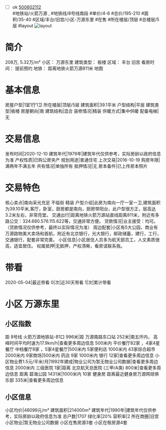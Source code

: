 - [ ] ok [500602112](https://bj.5i5j.com/ershoufang/500602112.html)  
 #地铁站/火箭万源 ,  #地铁线/8号线南段
#单价/4-6 #总价/195-210 #面积/35-40   #区域/丰台/旧宫/小区-万源东里 #在售 #所在楼层/顶层 #总楼层/5层 #layout 
![layout](http://image2.5i5j.com//group1/M00/D8/10/CgqJMl6agzOAH_w4AAQI9p4Exp0159.jpg_P5.jpg) 
# 简介 
 208万,  5.32万/m² 
小区： 万源东里
建筑类型： 板楼
区域： 丰台 旧宫
看房时间： 提前预约
地铁： 距离地铁火箭万源811米 地图
# 基本信息 
 房屋户型|1室1厅1卫
所在楼层|顶层/5层
建筑面积|39.1平米
户型结构|平层
建筑类型|板楼
房屋朝向|南
建筑结构|混合
装修情况|精装
供暖方式|集中供暖
配备电梯|无
# 交易信息 
 发布时间|2020-12-10
建筑年代|1979年|建筑年代仅供参考，实际房龄以政府信息为准
产权性质|已购公房央产
规划用途|普通住宅
上次交易|2016-10-19
购房年限|满两年不满五年
共有情况|单独所有
抵押情况|无
房本备件|已上传房本照片
# 交易特色 
 核心卖点|南向采光充足 不临街 精装
户型介绍|此房为南向一厅一室一卫,建筑面积为39.10平米,客厅，卧室，厨房都是南向，厨房带阳台，此户型很方正，层高达3.2米左右，非常亮堂。
交通出行|距离地铁火箭万源站直线距离811米，附近有多路公交：324.680.576.115.622等，交通非常方便。
贷款情况|业主接受：均可。（贷款情况仅供参考，最终以实际情况为准）
周边配套|小区有5大公园，商业有万源路物美大卖场和首航，附近有北京银行，光大银行，邮政储蓄，建行，工行，交通银行，配套非常完善。
小区信息|小区居住人员多为航天部员工，人文素质很高，适宜居住。
权属抵押|无抵押，产权清晰，看房请联系我。
# 带看 
 2020-05-04|最近带看	 0|次|近30天带看	 1|次|累计带看
# 小区 万源东里
## 小区指数 
 距 8号线 火箭万源地铁站-B1口 996米|距 万源南路东口站 252米|南五环内， 高峰时间平均时速为17.9km/h|查看更多周边信息
500米内 平价餐厅82家 ，4家4星餐厅
中档餐厅8家 ，5家4星餐厅|500米内 5家便利店
1000米内 43家综合超市
2000米内 9家商场|500米内 药店 9家
1000米内 银行 12家|查看更多周边信息
小区物业费1.5元/平米/月|1992年建成|物业公司为暂无物业公司数据|查看更多周边信息
2000米内 三级医院 1家|距离 北京航天总医院 (三甲/A类) 800米|查看更多周边信息
距离 碧海公园 1431米|1000米内 10家 健身房
距离最近健身房万源网球俱乐部 335米|查看更多周边信息
## 小区信息 
 小区均价|48099元/m²
建筑面积|214000m²
建筑年代|1990年|建筑年代仅供参考，实际房龄以政府信息为准
总户数|1707
绿化率|20%
容积率|2
所在商圈|旧宫
小区物业|暂无物业公司数据
小区在售房源3套
小区在租房源4套
